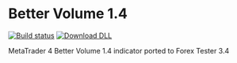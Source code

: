 # Better Volume 1.4

[![Build status](https://ci.appveyor.com/api/projects/status/raj5h0yacpxalbha?svg=true)](https://ci.appveyor.com/project/mqllab/forextester-bettervolume-1-4) [![Download DLL](https://img.shields.io/badge/download-dll-blue.svg)](https://ci.appveyor.com/project/mqllab/forextester-bettervolume-1-4/build/artifacts)

MetaTrader 4 Better Volume 1.4 indicator ported to Forex Tester 3.4
